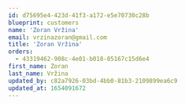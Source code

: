 ```yaml
---
id: d75695e4-423d-41f3-a172-e5e70730c28b
blueprint: customers
name: 'Zoran Vržina'
email: vrzinazoran@gmail.com
title: 'Zoran Vržina'
orders:
  - 43319462-908c-4e01-b018-05167c15d6e4
first_name: Zoran
last_name: Vržina
updated_by: c82a7926-03bd-4bb0-81b3-2109899ea6c9
updated_at: 1654091672
---
```

